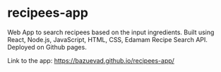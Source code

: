 # recipees-app
Web App to search recipees based on the input ingredients. Built using React, Node.js, JavaScript, HTML, CSS, Edamam Recipe Search API. Deployed on Github pages.

Link to the app: https://bazuevad.github.io/recipees-app/

